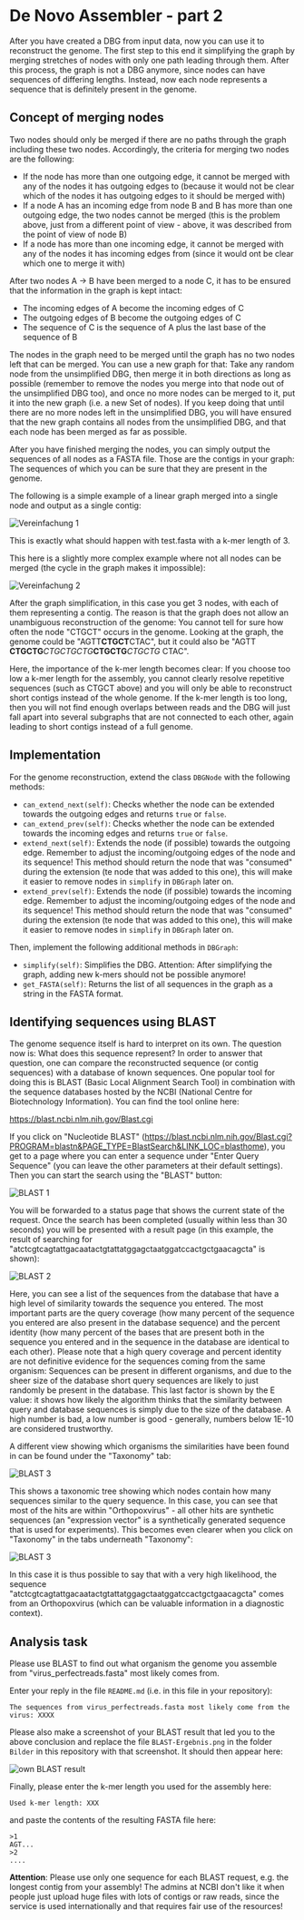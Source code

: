 # De Novo Assembler - part 2

After you have created a DBG from input data, now you can use it to reconstruct the genome. The first step to this end it simplifying the graph by merging stretches of nodes with only one path leading through them. After this process, the graph is not a DBG anymore, since nodes can have sequences of differing lengths. Instead, now each node represents a sequence that is definitely present in the genome.

## Concept of merging nodes

Two nodes should only be merged if there are no paths through the graph including these two nodes. Accordingly, the criteria for merging two nodes are the following:

* If the node has more than one outgoing edge, it cannot be merged with any of the nodes it has outgoing edges to (because it would not be clear which of the nodes it has outgoing edges to it should be merged with)
* If a node A has an incoming edge from node B and B has more than one outgoing edge, the two nodes cannot be merged (this is the problem above, just from a different point of view - above, it was described from the point of view of node B)
* If a node has more than one incoming edge, it cannot be merged with any of the nodes it has incoming edges from (since it would ont be clear which one to merge it with)

After two nodes A -> B have been merged to a node C, it has to be ensured that the information in the graph is kept intact:
  * The incoming edges of A become the incoming edges of C
  * The outgoing edges of B become the outgoing edges of C
  * The sequence of C is the sequence of A plus the last base of the sequence of B

The nodes in the graph need to be merged until the graph has no two nodes left that can be merged. You can use a new graph for that: Take any random node from the unsimplified DBG, then merge it in both directions as long as possible (remember to remove the nodes you merge into that node out of the unsimplified DBG too), and once no more nodes can be merged to it, put it into the new graph (i.e. a new Set of nodes). If you keep doing that until there are no more nodes left in the unsimplified DBG, you will have ensured that the new graph contains all nodes from the unsimplified DBG, and that each node has been merged as far as possible.

After you have finished merging the nodes, you can simply output the sequences of all nodes as a FASTA file. Those are the contigs in your graph: The sequences of which you can be sure that they are present in the genome.

The following is a simple example of a linear graph merged into a single node and output as a single contig:

![Vereinfachung 1](Bilder/vereinfachung_beispiel1.png)

This is exactly what should happen with test.fasta with a k-mer length of 3.

This here is a slightly more complex example where not all nodes can be merged (the cycle in the graph makes it impossible):

![Vereinfachung 2](Bilder/vereinfachung_beispiel2.png)

After the graph simplification, in this case you get 3 nodes, with each of them representing a contig. The reason is that the graph does not allow an unambiguous reconstruction of the genome: You cannot tell for sure how often the node "CTGCT" occurs in the genome. Looking at the graph, the genome could be "AGTT**CTGCT**CTAC", but it could also be "AGTT **CTGCTG**_CTGCTGCTG_**CTGCTG**_CTGCTG_ CTAC".

Here, the importance of the k-mer length becomes clear: If you choose too low a k-mer length for the assembly, you cannot clearly resolve repetitive sequences (such as CTGCT above) and you will only be able to reconstruct short contigs instead of the whole genome. If the k-mer length is too long, then you will not find enough overlaps between reads and the DBG will just fall apart into several subgraphs that are not connected to each other, again leading to short contigs instead of a full genome.

## Implementation

For the genome reconstruction, extend the class ```DBGNode``` with the following methods:

* ```can_extend_next(self)```: Checks whether the node can be extended towards the outgoing edges and returns ```true``` or ```false```. 
* ```can_extend_prev(self)```: Checks whether the node can be extended towards the incoming edges and returns ```true``` or ```false```.
* ```extend_next(self)```: Extends the node (if possible) towards the outgoing edge. Remember to adjust the incoming/outgoing edges of the node and its sequence! This method should return the node that was "consumed" during the extension (te node that was added to this one), this will make it easier to remove nodes in `simplify` in `DBGraph` later on.
* ```extend_prev(self)```: Extends the node (if possible) towards the incoming edge. Remember to adjust the incoming/outgoing edges of the node and its sequence! This method should return the node that was "consumed" during the extension (te node that was added to this one), this will make it easier to remove nodes in `simplify` in `DBGraph` later on.

Then, implement the following additional methods in `DBGraph`:

* ```simplify(self)```: Simplifies the DBG. Attention: After simplifying the graph, adding new k-mers should not be possible anymore!
* ```get_FASTA(self)```: Returns the list of all sequences in the graph as a string in the FASTA format.

## Identifying sequences using BLAST

The genome sequence itself is hard to interpret on its own. The question now is: What does this sequence represent? In order to answer that question, one can compare the reconstructed sequence (or contig sequences) with a database of known sequences. One popular tool for doing this is BLAST (Basic Local Alignment Search Tool) in combination with the sequence databases hosted by the NCBI (National Centre for Biotechnology Information). You can find the tool online here:

https://blast.ncbi.nlm.nih.gov/Blast.cgi

If you click on "Nucleotide BLAST" (https://blast.ncbi.nlm.nih.gov/Blast.cgi?PROGRAM=blastn&PAGE_TYPE=BlastSearch&LINK_LOC=blasthome), you get to a page where you can enter a sequence under "Enter Query Sequence" (you can leave the other parameters at their default settings). Then you can start the search using the "BLAST" button:

![BLAST 1](Bilder/BLAST1.png)

You will be forwarded to a status page that shows the current state of the request. Once the search has been completed (usually within less than 30 seconds) you will be presented with a result page (in this example, the result of searching for "atctcgtcagtattgacaatactgtattatggagctaatggatccactgctgaacagcta" is shown):

![BLAST 2](Bilder/BLAST2.png)

Here, you can see a list of the sequences from the database that have a high level of similarity towards the sequence you entered. The most important parts are the query coverage (how many percent of the sequence you entered are also present in the database sequence) and the percent identity (how many percent of the bases that are present both in the sequence you entered and in the sequence in the database are identical to each other). Please note that a high query coverage and percent identity are not definitive evidence for the sequences coming from the same organism: Sequences can be present in different organisms, and due to the sheer size of the database short query sequences are likely to just randomly be present in the database. This last factor is shown by the E value: it shows how likely the algorithm thinks that the similarity between query and database sequences is simply due to the size of the database. A high number is bad, a low number is good - generally, numbers below 1E-10 are considered trustworthy.

A different view showing which organisms the similarities have been found in can be found under the "Taxonomy" tab:

![BLAST 3](Bilder/BLAST3.png)

This shows a taxonomic tree showing which nodes contain how many sequences similar to the query sequence. In this case, you can see that most of the hits are within "Orthopoxvirus" - all other hits are synthetic sequences (an "expression vector" is a synthetically generated sequence that is used for experiments). This becomes even clearer when you click on "Taxonomy" in the tabs underneath "Taxonomy":

![BLAST 3](Bilder/BLAST4.png)

In this case it is thus possible to say that with a very high likelihood, the sequence "atctcgtcagtattgacaatactgtattatggagctaatggatccactgctgaacagcta" comes from an Orthopoxvirus (which can be valuable information in a diagnostic context).

## Analysis task

Please use BLAST to find out what organism the genome you assemble from "virus_perfectreads.fasta" most likely comes from. 

Enter your reply in the file ```README.md``` (i.e. in this file in your repository):

```text
The sequences from virus_perfectreads.fasta most likely come from the virus: XXXX
```

Please also make a screenshot of your BLAST result that led you to the above conclusion and replace the file `BLAST-Ergebnis.png` in the folder `Bilder` in this repository with that screenshot. It should then appear here:

![own BLAST result](Bilder/BLAST-Ergebnis.png)

Finally, please enter the k-mer length you used for the assembly here:

```text
Used k-mer length: XXX
```

and paste the contents of the resulting FASTA file here:

```text
>1
AGT...
>2
....
```

**Attention**: Please use only one sequence for each BLAST request, e.g. the longest contig from your assembly! The admins at NCBI don't like it when people just upload huge files with lots of contigs or raw reads, since the service is used internationally and that requires fair use of the resources!